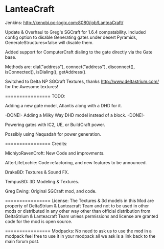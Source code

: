 LanteaCraft
================
Jenkins: http://kenobi.pc-logix.com:8080/job/LanteaCraft/

Update & Overhaul to Greg's SGCraft for 1.6.4 compatability.
Included config option to disable Generating gates under desert Pyramids, GenerateStructures=false will disable them.

Added support for ComputerCraft dialing to the gate directly via the Gate base.

Methods are: dial("address"), connect("address"), disconnect(), isConnected(), isDialing(), getAddress().

Switched to Delta NP SGCraft Textures, thanks http://www.deltastrium.com/ for the Awesome textures!


================
TODO:

Adding a new gate model, Atlantis along with a DHD for it.

-DONE!- Adding a Milky Way DHD model instead of a block. -DONE!-

Powering gates with IC2, UE, or BuildCraft power.

Possibly using Naquadah for power generation.


================
Credits:

MichiyoRavenCroft: New Code and improvments.

AfterLifeLochie: Code refactoring, and new features to be announced. 

DrakeBD: Textures & Sound FX.

TempusBD: 3D Modeling & Textures.

Greg Ewing: Original SGCraft mod, and code.

================
License:
The Textures & 3d models in this Mod are property of DeltaStrium & Lanteacraft Team and not to be used in other mods or distributed in any other way other than official distribution from DeltaStrium & Lanteacraft Team unless permissions and license are granted code for the mod is open source.

================
Modpacks:
No need to ask us to use the mod in a modpack feel free to use it in your modpack all we ask is a link back to the main forum post.



